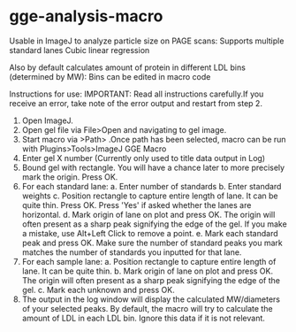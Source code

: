 # gge-analysis-macro
Usable in ImageJ to analyze particle size on PAGE scans:
    Supports multiple standard lanes
    Cubic linear regression

Also by default calculates amount of protein in different LDL bins (determined by MW):
    Bins can be edited in macro code


Instructions for use:
IMPORTANT: Read all instructions carefully.If you receive an error, take note of the error output and restart from step 2.
1. Open ImageJ.
2. Open gel file via File>Open and navigating to gel image.
3. Start macro via >Path> .Once path has been selected, macro can be run with Plugins>Tools>ImageJ GGE Macro
4. Enter gel X number (Currently only used to title data output in Log)
5. Bound gel with rectangle. You will have a chance later to more precisely mark the origin. Press OK.
6. For each standard lane:
    a. Enter number of standards
    b. Enter standard weights
    c. Position rectangle to capture entire length of lane. It can be quite thin. Press OK. Press 'Yes' if asked whether the lanes are horizontal.
    d. Mark origin of lane on plot and press OK. The origin will often present as a sharp peak signifying the edge of the gel. If you make a mistake, use Alt+Left Click to remove a point.
    e. Mark each standard peak and press OK. Make sure the number of standard peaks you mark matches the number of standards you inputted for that lane.
7. For each sample lane:
    a. Position rectangle to capture entire length of lane. It can be quite thin.
    b. Mark origin of lane on plot and press OK. The origin will often present as a sharp peak signifying the edge of the gel. 
    c. Mark each unknown and press OK. 
8. The output in the log window will display the calculated MW/diameters of your selected peaks. By default, the macro will try to calculate the amount of LDL in each LDL bin. Ignore this data if it is not relevant.

